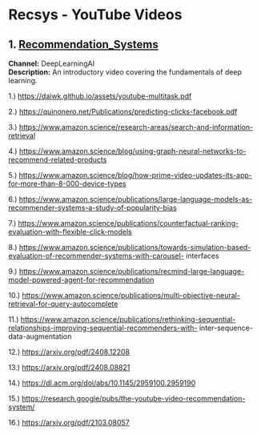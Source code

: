# Recsys - YouTube Videos

## 1. [Recommendation_Systems](https://www.youtube.com/watch?v=example1)
   **Channel:** DeepLearningAI  
   **Description:** An introductory video covering the fundamentals of deep learning.

1.) https://daiwk.github.io/assets/youtube-multitask.pdf

2.) https://quinonero.net/Publications/predicting-clicks-facebook.pdf

3.) https://www.amazon.science/research-areas/search-and-information-retrieval

4.) https://www.amazon.science/blog/using-graph-neural-networks-to-recommend-related-products

5.) https://www.amazon.science/blog/how-prime-video-updates-its-app-for-more-than-8-000-device-types

6.) https://www.amazon.science/publications/large-language-models-as-recommender-systems-a-study-of-popularity-bias

7.) https://www.amazon.science/publications/counterfactual-ranking-evaluation-with-flexible-click-models

8.) https://www.amazon.science/publications/towards-simulation-based-evaluation-of-recommender-systems-with-carousel-
interfaces

9.) https://www.amazon.science/publications/recmind-large-language-model-powered-agent-for-recommendation

10.) https://www.amazon.science/publications/multi-objective-neural-retrieval-for-query-autocomplete

11.) https://www.amazon.science/publications/rethinking-sequential-relationships-improving-sequential-recommenders-with-
inter-sequence-data-augmentation

12.) https://arxiv.org/pdf/2408.12208

13.) https://arxiv.org/pdf/2408.08821

14.) https://dl.acm.org/doi/abs/10.1145/2959100.2959190

15.) https://research.google/pubs/the-youtube-video-recommendation-system/

16.) https://arxiv.org/pdf/2103.08057
